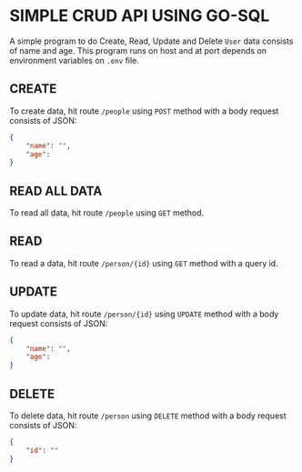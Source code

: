 # SIMPLE CRUD API USING GO-SQL
A simple program to do Create, Read, Update and Delete `User` data consists of name and age. This program runs on host and at port depends on environment variables on `.env` file.
## CREATE
To create data, hit route `/people` using `POST` method with a body request consists of JSON:
```json
{
    "name": "",
    "age": 
}
```
## READ ALL DATA
To read all data, hit route `/people` using `GET` method.
## READ
To read a data, hit route `/person/{id}` using `GET` method with a query id.
## UPDATE
To update data, hit route `/person/{id}` using `UPDATE` method with a body request consists of JSON:
```json
{
    "name": "",
    "age": 
}
```
## DELETE
To delete data, hit route `/person` using `DELETE` method with a body request consists of JSON:
```json
{
    "id": ""
}
```